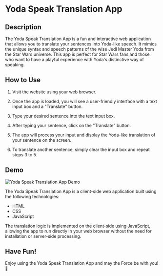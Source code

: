 # Yoda Speak Translation App



## Description

The Yoda Speak Translation App is a fun and interactive web application that allows you to translate your sentences into Yoda-like speech. It mimics the unique syntax and speech patterns of the wise Jedi Master Yoda from the Star Wars universe. This app is perfect for Star Wars fans and those who want to have a playful experience with Yoda's distinctive way of speaking.

## How to Use

1. Visit the  website using your web browser.

2. Once the app is loaded, you will see a user-friendly interface with a text input box and a "Translate" button.

3. Type your desired sentence into the text input box.

4. After typing your sentence, click on the "Translate" button.

5. The app will process your input and display the Yoda-like translation of your sentence on the screen.

6. To translate another sentence, simply clear the input box and repeat steps 3 to 5.

## Demo

![Yoda Speak Translation App Demo](yoda_speak_app_demo.gif)



The Yoda Speak Translation App is a client-side web application built using the following technologies:

- HTML
- CSS
- JavaScript

The translation logic is implemented on the client-side using JavaScript, allowing the app to run directly in your web browser without the need for installation or server-side processing.



## Have Fun!

Enjoy using the Yoda Speak Translation App and may the Force be with you!🥳




